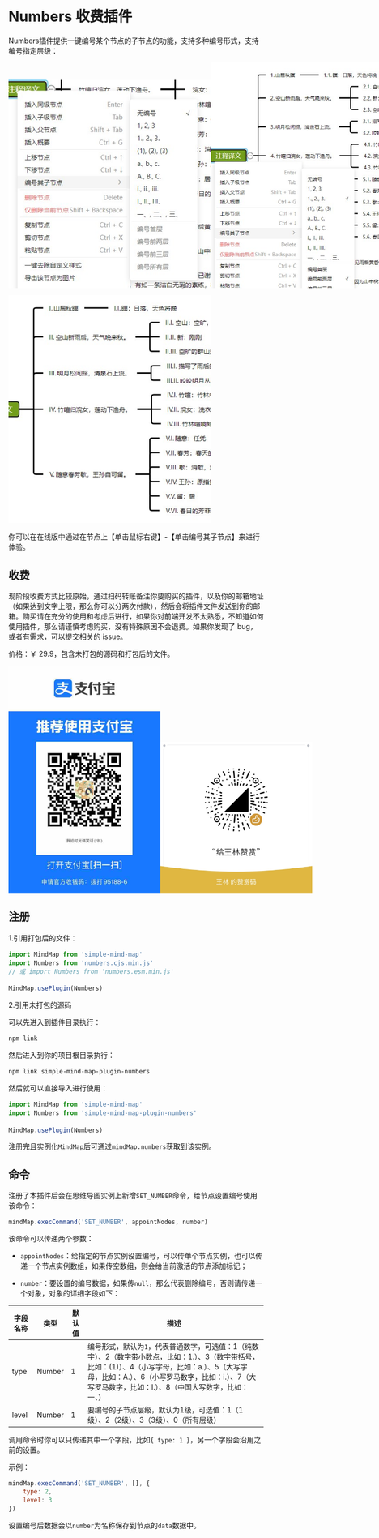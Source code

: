 # Numbers 收费插件

Numbers插件提供一键编号某个节点的子节点的功能，支持多种编号形式，支持编号指定层级：

<p style="display:flex;align-items: flex-end;">

<img src="../assets/img/编号1.jpg" style="width: 400px" />

<img src="../assets/img/编号2.jpg" style="width: 400px" />

</p>

<img src="../assets/img/编号3.jpg" style="width: 400px" />

你可以在在线版中通过在节点上【单击鼠标右键】-【单击编号其子节点】来进行体验。

## 收费

现阶段收费方式比较原始，通过扫码转账备注你要购买的插件，以及你的邮箱地址（如果达到文字上限，那么你可以分两次付款），然后会将插件文件发送到你的邮箱。购买请在充分的使用和考虑后进行，如果你对前端开发不太熟悉，不知道如何使用插件，那么请谨慎考虑购买，没有特殊原因不会退费。如果你发现了 bug，或者有需求，可以提交相关的 issue。

价格：￥ 29.9，包含未打包的源码和打包后的文件。

<p style="display:flex;align-items: flex-end;">

<img src="../assets/img/alipay.jpg" style="width: 300px" />
<img src="../assets/img/wechat.jpg" style="width: 300px" />

</p>

## 注册

1.引用打包后的文件：

```js
import MindMap from 'simple-mind-map'
import Numbers from 'numbers.cjs.min.js'
// 或 import Numbers from 'numbers.esm.min.js'

MindMap.usePlugin(Numbers)
```

2.引用未打包的源码

可以先进入到插件目录执行：

```bash
npm link
```

然后进入到你的项目根目录执行：

```bash
npm link simple-mind-map-plugin-numbers
```

然后就可以直接导入进行使用：

```js
import MindMap from 'simple-mind-map'
import Numbers from 'simple-mind-map-plugin-numbers'

MindMap.usePlugin(Numbers)
```

注册完且实例化`MindMap`后可通过`mindMap.numbers`获取到该实例。

## 命令

注册了本插件后会在思维导图实例上新增`SET_NUMBER`命令，给节点设置编号使用该命令：

```js
mindMap.execCommand('SET_NUMBER', appointNodes, number)
```

该命令可以传递两个参数：

- `appointNodes`：给指定的节点实例设置编号，可以传单个节点实例，也可以传递一个节点实例数组，如果传空数组，则会给当前激活的节点添加标记；

- `number`：要设置的编号数据，如果传`null`，那么代表删除编号，否则请传递一个对象，对象的详细字段如下：

| 字段名称 | 类型  | 默认值 | 描述 |
| ------- | ----- | ----- | ---- |
| type    | Number | 1    | 编号形式，默认为`1`，代表普通数字，可选值：1（纯数字）、2（数字带小数点，比如：1.）、3（数字带括号，比如：(1)）、4（小写字母，比如：a.）、5（大写字母，比如：A.）、6（小写罗马数字，比如：i.）、7（大写罗马数字，比如：I.）、8（中国大写数字，比如：一、）     |
| level   | Number | 1    | 要编号的子节点层级，默认为1级，可选值：1（1级）、2（2级）、3（3级）、0（所有层级）     |

调用命令时你可以只传递其中一个字段，比如`{ type: 1 }`，另一个字段会沿用之前的设置。

示例：

```js
mindMap.execCommand('SET_NUMBER', [], {
    type: 2,
    level: 3
})
```

设置编号后数据会以`number`为名称保存到节点的`data`数据中。